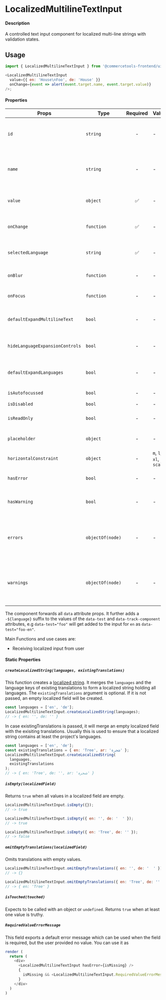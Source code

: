 # LocalizedMultilineTextInput

#### Description

A controlled text input component for localized multi-line strings with validation
states.

## Usage

```js
import { LocalizedMultilineTextInput } from '@commercetools-frontend/ui-kit';

<LocalizedMultilineTextInput
  value={{ en: 'House\nFoo', de: 'House' }}
  onChange={event => alert(event.target.name, event.target.value)}
/>;
```

#### Properties

| Props                           | Type             | Required | Values                  | Default | Description                                                                                                                                                     |
| ------------------------------- | ---------------- | :------: | ----------------------- | ------- | --------------------------------------------------------------------------------------------------------------------------------------------------------------- |
| `id`                            | `string`         |    -     | -                       | -       | Used as prefix of HTML `id` property. Each input field id will have the language as a suffix (`${idPrefix}.${lang}`), e.g. `foo.en`                             |
| `name`                          | `string`         |    -     | -                       | -       | Used as HTML `name` property for each input field. Each input field name will have the language as a suffix (`${namePrefix}.${lang}`), e.g. `foo.en`            |
| `value`                         | `object`         |    ✅    | -                       | -       | Values to use. Keyed by language, the values are the actual values, e.g. `{ en: 'Horse', de: 'Pferd' }`                                                         |
| `onChange`                      | `function`       |    ✅    | -                       | -       | Gets called when any input is changed. Is called with the change event of the changed input.                                                                    |
| `selectedLanguage`              | `string`         |    ✅    | -                       | -       | Specifies which language will be shown in case the `LocalizedMultilineTextInput` is collapsed.                                                                  |
| `onBlur`                        | `function`       |    -     | -                       | -       | Called when any field is blurred. Is called with the `event` of that field.                                                                                     |
| `onFocus`                       | `function`       |    -     | -                       | -       | Called when any field is focussed. Is called with the `event` of that field.                                                                                    |
| `defaultExpandMultilineText`    | `bool`           |    -     | -                       | `false` | Expands input components holding multiline values instead of collpasing them by default.                                                                        |
| `hideLanguageExpansionControls` | `bool`           |    -     | -                       | `false` | Will hide the language expansion controls when set to `true`. All languages will be shown when set to `true`.                                                   |
| `defaultExpandLanguages`        | `bool`           |    -     | -                       | `false` | Controls whether one or all languages are visible by default. Pass `true` to show all languages by default.                                                     |
| `isAutofocussed`                | `bool`           |    -     | -                       | `false` | Sets the focus on the first input when `true` is passed.                                                                                                        |
| `isDisabled`                    | `bool`           |    -     | -                       | `false` | Disables all input fields.                                                                                                                                      |
| `isReadOnly`                    | `bool`           |    -     | -                       | `false` | Disables all input fields and shows them in read-only mode.                                                                                                     |
| `placeholder`                   | `object`         |    -     | -                       | -       | Placeholders for each language. Object of the same shape as `value`.                                                                                            |
| `horizontalConstraint`          | `object`         |    -     | `m`, `l`, `xl`, `scale` | `scale` | Horizontal size limit of the input fields.                                                                                                                      |
| `hasError`                      | `bool`           |    -     | -                       | -       | Will apply the error state to each input without showing any error message.                                                                                     |
| `hasWarning`                    | `bool`           |    -     | -                       | -       | Will apply the warning state to each input without showing any warning message.                                                                                 |
| `errors`                        | `objectOf(node)` |    -     | -                       | -       | Used to show errors underneath the inputs of specific currencies. Pass an object whose key is a currency and whose value is the error to show for that key.     |
| `warnings`                      | `objectOf(node)` |    -     | -                       | -       | Used to show warnings underneath the inputs of specific currencies. Pass an object whose key is a currency and whose value is the warning to show for that key. |

The component forwards all `data` attribute props. It further adds a `-${language}` suffix to the values of the `data-test` and `data-track-component` attributes, e.g `data-test="foo"` will get added to the input for `en` as `data-test="foo-en"`.

Main Functions and use cases are:

- Receiving localized input from user

#### Static Properties

##### `createLocalizedString(languages, existingTranslations)`

This function creates a [localized string](https://docs.commercetools.com/http-api-types.html#localizedstring). It merges the `languages` and the language keys of existing translations to form a localized string holding all languages.
The `existingTranslations` argument is optional. If it is not passed, an empty localized field will be created.

```js
const languages = ['en', 'de'];
LocalizedMultilineTextInput.createLocalizedString(languages);
// -> { en: '', de: '' }
```

In case existingTranslations is passed, it will merge an empty localized field with the exisiting translations. Usually this is used to ensure that a localized string contains at least the project's languages.

```js
const languages = ['en', 'de'];
const existingTranslations = { en: 'Tree', ar: 'شجرة' };
LocalizedMultilineTextInput.createLocalizedString(
  languages,
  existingTranslations
);
// -> { en: 'Tree', de: '', ar: 'شجرة' }
```

##### `isEmpty(localizedField)`

Returns `true` when all values in a localized field are empty.

```js
LocalizedMultilineTextInput.isEmpty({});
// -> true
```

```js
LocalizedMultilineTextInput.isEmpty({ en: '', de: '  ' });
// -> true
```

```js
LocalizedMultilineTextInput.isEmpty({ en: 'Tree', de: '' });
// -> false
```

##### `omitEmptyTranslations(localizedField)`

Omits translations with empty values.

```js
LocalizedMultilineTextInput.omitEmptyTranslations({ en: '', de: '  ' });
// -> {}
```

```js
LocalizedMultilineTextInput.omitEmptyTranslations({ en: 'Tree', de: '' });
// -> { en: 'Tree' }
```

##### `isTouched(touched)`

Expects to be called with an object or `undefined`.
Returns `true` when at least one value is truthy.

##### `RequiredValueErrorMessage`

This field exports a default error message which can be used when the field is
required, but the user provided no value. You can use it as

```js
render (
  return (
    <div>
      <LocalizedMultilineTextInput hasError={isMissing} />
      {
        isMissing && <LocalizedMultilineTextInput.RequiredValueErrorMessage />
      }
    </div>
  )
)
```

